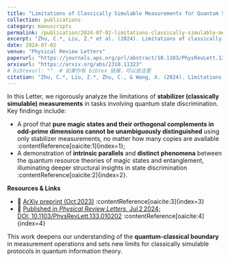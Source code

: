 ```yaml
---
title: "Limitations of Classically Simulable Measurements for Quantum State Discrimination"
collection: publications
category: manuscripts
permalink: /publication/2024‑07‑02‑limitations‑classically‑simulable‑measurements
excerpt: "Zhu, C.*, Liu, Z.* et al. (2024). Limitations of classically simulable measurements for quantum state discrimination. Physical Review Letters, 133(1), 010202."
date: 2024‑07‑02
venue: "Physical Review Letters"
paperurl: "https://journals.aps.org/prl/abstract/10.1103/PhysRevLett.133.010202"
arxivurl: "https://arxiv.org/abs/2310.11323"
# bibtexurl: ""  # 如果你有 bibtex 链接，可以放这里
citation: "Zhu, C.*, Liu, Z.*, Zhu, C., & Wang, X. (2024). Limitations of classically simulable measurements for quantum state discrimination. *Physical Review Letters*, 133(1), 010202."
---
```


In this Letter, we rigorously analyze the limitations of **stabilizer (classically simulable) measurements** in tasks involving quantum state discrimination.  
Key findings include:

- A proof that **pure magic states and their orthogonal complements in odd-prime dimensions cannot be unambiguously distinguished** using only stabilizer measurements, no matter how many copies are available :contentReference[oaicite:1]{index=1};
- A demonstration of **intrinsic parallels** and **distinct phenomena** between the quantum resource theories of magic states and entanglement, illuminating deeper structural insights in state discrimination :contentReference[oaicite:2]{index=2}.

**Resources & Links**  
- 📄 [ArXiv preprint (Oct 2023)](https://arxiv.org/abs/2310.11323) :contentReference[oaicite:3]{index=3}  
- 📰 [Published in *Physical Review Letters*, Jul 2 2024; DOI: 10.1103/PhysRevLett.133.010202](https://journals.aps.org/prl/abstract/10.1103/PhysRevLett.133.010202) :contentReference[oaicite:4]{index=4}

This work deepens our understanding of the **quantum-classical boundary** in measurement operations and sets new limits for classically simulable protocols in quantum information theory.
